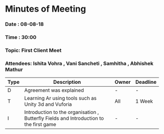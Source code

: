 # Minutes of Meeting


### Date : 08-08-18
### Time : 30:00
### Topic: First Client Meet
### Attendees:  Ishita Vohra , Vani Sancheti , Samhitha , Abhishek Mathur 

Type | Description | Owner | Deadline
---- | ---- | ---- | ----
D  | Agreement was explained | - | -
T  | Learning Ar using tools such as Unity 3d and Vuforia |  All  |  1 Week 
I  | Introduction to the organisation , Butterfly Fields and Introduction to the first game | - | -